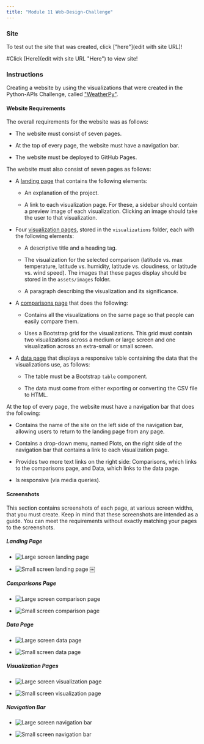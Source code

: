 ```yaml
---
title: "Module 11 Web-Design-Challenge"
---
```


### Site
To test out the site that was created, click ["here"](edit with site URL)!

#Click [Here](edit with site URL "Here") to view site!

### Instructions

Creating a website by using the visualizations that were created in the Python-APIs Challenge, called ["WeatherPy"](https://github.com/Kaludii/python-api-challenge/tree/main/WeatherPy).

#### Website Requirements

The overall requirements for the website was as follows:

* The website must consist of seven pages.

* At the top of every page, the website must have a navigation bar.

* The website must be deployed to GitHub Pages.

The website must also consist of seven pages as follows:

* A [landing page](#landing-page) that contains the following elements:

  * An explanation of the project.

  * A link to each visualization page. For these, a sidebar should contain a preview image of each visualization. Clicking an image should take the user to that visualization.

* Four [visualization pages](#visualization-pages), stored in the `visualizations` folder, each with the following elements:

  * A descriptive title and a heading tag.

  * The visualization for the selected comparison (latitude vs. max temperature, latitude vs. humidity, latitude vs. cloudiness, or latitude vs. wind speed). The images that these pages display should be stored in the `assets/images` folder.

  * A paragraph describing the visualization and its significance.

* A [comparisons page](#comparisons-page) that does the following:

  * Contains all the visualizations on the same page so that people can easily compare them.

  * Uses a Bootstrap grid for the visualizations. This grid must contain two visualizations across a medium or large screen and one visualization across an extra-small or small screen.

* A [data page](#data-page) that displays a responsive table containing the data that the visualizations use, as follows:

  * The table must be a Bootstrap `table` component.

  * The data must come from either exporting or converting the CSV file to HTML.

At the top of every page, the website must have a navigation bar that does the following:

* Contains the name of the site on the left side of the navigation bar, allowing users to return to the landing page from any page.

* Contains a drop-down menu, named Plots, on the right side of the navigation bar that contains a link to each visualization page.

* Provides two more text links on the right side: Comparisons, which links to the comparisons page, and Data, which links to the data page.

* Is responsive (via media queries).

#### Screenshots

This section contains screenshots of each page, at various screen widths, that you must create. Keep in mind that these screenshots are intended as a guide. You can meet the requirements without exactly matching your pages to the screenshots.

##### <a id="landing-page"></a>Landing Page

* ![Large screen landing page](https://github.com/Kaludii/Web-Design-Challenge/blob/main/Resources/assets/screenshots/Large%20screen%20landing%20page.png?raw=true)

* ![Small screen landing page](https://github.com/Kaludii/Web-Design-Challenge/blob/main/Resources/assets/screenshots/Small%20screen%20landing%20page.png?raw=true)
￼
##### <a id="comparisons-page"></a>Comparisons Page

* ![Large screen comparison page](https://github.com/Kaludii/Web-Design-Challenge/blob/main/Resources/assets/screenshots/Large%20screen%20comparison%20page.png?raw=true)

* ![Small screen comparison page](https://github.com/Kaludii/Web-Design-Challenge/blob/main/Resources/assets/screenshots/Small%20screen%20comparison%20page.png?raw=true)

##### <a id="data-page"></a>Data Page

* ![Large screen data page](https://github.com/Kaludii/Web-Design-Challenge/blob/main/Resources/assets/screenshots/Large%20screen%20data%20page.png?raw=true)

* ![Small screen data page](https://github.com/Kaludii/Web-Design-Challenge/blob/main/Resources/assets/screenshots/Small%20screen%20data%20page.png?raw=true)

##### <a id="visualization-pages"></a>Visualization Pages

* ![Large screen visualization page](https://github.com/Kaludii/Web-Design-Challenge/blob/main/Resources/assets/screenshots/Large%20screen%20visualization%20page.png?raw=true)

* ![Small screen visualization page](https://github.com/Kaludii/Web-Design-Challenge/blob/main/Resources/assets/screenshots/Small%20screen%20visualization%20page.png?raw=true)

##### <a id="navigation-bar"></a>Navigation Bar

* ![Large screen navigation bar](https://github.com/Kaludii/Web-Design-Challenge/blob/main/Resources/assets/screenshots/Large%20screen%20navigation%20bar.png?raw=true)

* ![Small screen navigation bar](https://github.com/Kaludii/Web-Design-Challenge/blob/main/Resources/assets/screenshots/Small%20screen%20navigation%20bar.png?raw=true)

